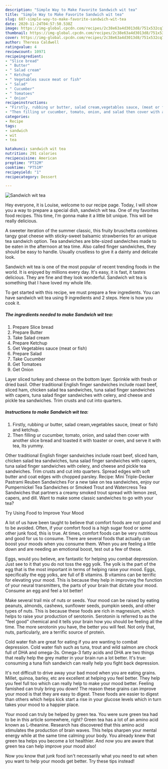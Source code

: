```yaml
---
description: "Simple Way to Make Favorite Sandwich wit tea"
title: "Simple Way to Make Favorite Sandwich wit tea"
slug: 607-simple-way-to-make-favorite-sandwich-wit-tea
date: 2020-11-24T04:57:50.538Z
image: https://img-global.cpcdn.com/recipes/2c38e63a4d3013d8/751x532cq70/sandwich-wit-tea-recipe-main-photo.jpg
thumbnail: https://img-global.cpcdn.com/recipes/2c38e63a4d3013d8/751x532cq70/sandwich-wit-tea-recipe-main-photo.jpg
cover: https://img-global.cpcdn.com/recipes/2c38e63a4d3013d8/751x532cq70/sandwich-wit-tea-recipe-main-photo.jpg
author: Theresa Caldwell
ratingvalue: 4
reviewcount: 10971
recipeingredient:
- "Slice bread"
- " Butter"
- " Salad cream"
- " Ketchup"
- " Vegetables sauce meat or fish"
- " Salad"
- " Cucumber"
- " Tomatoes"
- " Onion"
recipeinstructions:
- "Firstly, rubbing ur butter, salad cream,vegetables sauce, (meat or fish) and ketchup."
- "Then filling ur cucumber, tomato, onion, and salad then cover with another slice bread and toasted it with toaster or oven, and serve it with tea, Its yummy."
categories:
- Recipe
tags:
- sandwich
- wit
- tea

katakunci: sandwich wit tea 
nutrition: 291 calories
recipecuisine: American
preptime: "PT32M"
cooktime: "PT51M"
recipeyield: "1"
recipecategory: Dessert

---
```



![Sandwich wit tea](https://img-global.cpcdn.com/recipes/2c38e63a4d3013d8/751x532cq70/sandwich-wit-tea-recipe-main-photo.jpg)

Hey everyone, it is Louise, welcome to our recipe page. Today, I will show you a way to prepare a special dish, sandwich wit tea. One of my favorites food recipes. This time, I'm gonna make it a little bit unique. This will be really delicious.

A sweeter iteration of the summer classic, this fruity bruschetta combines tangy goat cheese with sticky-sweet balsamic strawberries for an unique tea sandwich option. Tea sandwiches are bite-sized sandwiches made to be eaten in the afternoon at tea time. Also called finger sandwiches, they should be easy to handle. Usually crustless to give it a dainty and delicate look.

Sandwich wit tea is one of the most popular of recent trending foods in the world. It is enjoyed by millions every day. It's easy, it is fast, it tastes delicious. They are fine and they look wonderful. Sandwich wit tea is something that I have loved my whole life.


To get started with this recipe, we must prepare a few ingredients. You can have sandwich wit tea using 9 ingredients and 2 steps. Here is how you cook it.

<!--inarticleads1-->

##### The ingredients needed to make Sandwich wit tea:

1. Prepare Slice bread
1. Prepare  Butter
1. Take  Salad cream
1. Prepare  Ketchup
1. Get  Vegetables sauce (meat or fish)
1. Prepare  Salad
1. Take  Cucumber
1. Get  Tomatoes
1. Get  Onion


Layer sliced turkey and cheese on the bottom layer. Sprinkle with fresh or dried basil. Other traditional English finger sandwiches include roast beef, sliced ham, chicken salad tea sandwiches, tuna salad finger sandwiches with capers, tuna salad finger sandwiches with celery, and cheese and pickle tea sandwiches. Trim crusts and cut into quarters. 

<!--inarticleads2-->

##### Instructions to make Sandwich wit tea:

1. Firstly, rubbing ur butter, salad cream,vegetables sauce, (meat or fish) and ketchup.
1. Then filling ur cucumber, tomato, onion, and salad then cover with another slice bread and toasted it with toaster or oven, and serve it with tea, Its yummy.


Other traditional English finger sandwiches include roast beef, sliced ham, chicken salad tea sandwiches, tuna salad finger sandwiches with capers, tuna salad finger sandwiches with celery, and cheese and pickle tea sandwiches. Trim crusts and cut into quarters. Spread edges with soft butter and coat edges with chopped parsley. Recipe: Mini Triple-Decker Pastrami Reuben Sandwiches For a new take on tea sandwiches, enjoy our Pumpernickel Tea Sandwiches or Smoked Trout and Watercress Tea Sandwiches that partners a creamy smoked trout spread with lemon zest, capers, and dill. Want to make some classic sandwiches to go with your tea? 

Try Using Food to Improve Your Mood


A lot of us have been taught to believe that comfort foods are not good and to be avoided. Often, if your comfort food is a high sugar food or some other junk food, this is true. At times, comfort foods can be very nutritious and good for us to consume. There are several foods that actually can boost your moods when you consume them. When you are feeling a little down and are needing an emotional boost, test out a few of these.

Eggs, would you believe, are fantastic for helping you combat depression. Just see to it that you do not toss the egg yolk. The yolk is the part of the egg that is the most important in terms of helping raise your mood. Eggs, specifically the egg yolks, are full of B vitamins. B vitamins can be terrific for elevating your mood. This is because they help in improving the function of your neural transmitters, the parts of your brain that dictate your mood. Consume an egg and feel a lot better!

Make several trail mix of nuts or seeds. Your mood can be raised by eating peanuts, almonds, cashews, sunflower seeds, pumpkin seeds, and other types of nuts. This is because these foods are rich in magnesium, which helps to raise your production of serotonin. Serotonin is referred to as the "feel good" chemical and it tells your brain how you should be feeling all the time. The more serotonin you have, the better you will feel. Not only that, nuts, particularly, are a terrific source of protein.

Cold water fish are great for eating if you are wanting to combat depression. Cold water fish such as tuna, trout and wild salmon are chock full of DHA and omega-3s. Omega-3 fatty acids and DHA are two things that really help the grey matter in your brain run a lot better. It's true: consuming a tuna fish sandwich can really help you fight back depression. 

It's not difficult to drive away your bad mood when you are eating grains. Millet, quinoa, barley, etc are excellent at helping you feel better. They help you feel full too which can really help to make your mood better. Feeling famished can truly bring you down! The reason these grains can improve your mood is that they are easy to digest. These foods are easier to digest than others which helps kick start a rise in your glucose levels which in turn takes your mood to a happier place.

Your mood can truly be helped by green tea. You were sure green tea had to be in this article somewhere, right? Green tea has a lot of an amino acid known as L-theanine. Research has discovered that this amino acid stimulates the production of brain waves. This helps sharpen your mental energy while at the same time calming your body. You already knew that green tea helps you become a lot healthier. And now you are aware that green tea can help improve your mood also!

Now you know that junk food isn't necessarily what you need to eat when you want to help your moods get better. Try  these tips  instead!

